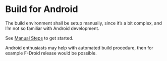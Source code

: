 
# Build for Android

The build environment shall be setup manually, since it’s a bit complex, and I’m not so familiar with Android development.

See [Manual Steps](./manual-steps.md) to get started.

Android enthusiasts may help with automated build procedure, then for example F-Droid release would be possible.
